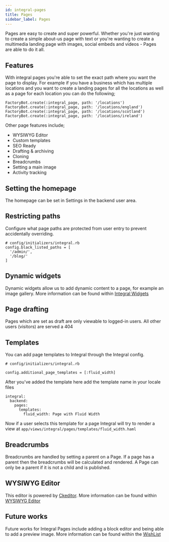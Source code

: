 ```yaml
---
id: integral-pages
title: Pages
sidebar_label: Pages
---
```


Pages are easy to create and super powerful. Whether you're just wanting to create a simple about-us page with text or you're wanting to create a multimedia landing page with images, social embeds and videos - Pages are able to do it all.

## Features
With integral pages you're able to set the exact path where you want the page to display. For example if you have a business which has multiple locations and you want to create a landing pages for all the locations as well as a page for each location you can do the following;
```
FactoryBot.create(:integral_page, path: '/locations')
FactoryBot.create(:integral_page, path: '/locations/england')
FactoryBot.create(:integral_page, path: '/locations/scotland')
FactoryBot.create(:integral_page, path: '/locations/ireland')
```

Other page features include;
* WYSIWYG Editor
* Custom templates
* SEO Ready
* Drafting & archiving
* Cloning
* Breadcrumbs
* Setting a main image
* Activity tracking

## Setting the homepage
The homepage can be set in Settings in the backend user area.

## Restricting paths
Configure what page paths are protected from user entry to prevent accidentally overriding.
```
# config/initializers/integral.rb
config.black_listed_paths = [
  '/admin/',
  '/blog/'
]
```

## Dynamic widgets
Dynamic widgets allow us to add dynamic content to a page, for example an image gallery. More information can be found within [Integral Widgets](https://github.com/yamasolutions/integral/blob/master/docs/integral_widgets.md)

## Page drafting
Pages which are set as draft are only viewable to logged-in users. All other users (visitors) are served a 404

## Templates
You can add page templates to Integral through the Integral config.
```
# config/initializers/integral.rb

config.additional_page_templates = [:fluid_width]
```
After you've added the template here add the template name in your locale files
```
integral:
  backend:
    pages:
      templates:
        fluid_width: Page with Fluid Width
```
Now if a user selects this template for a page Integral will try to render a view at ```app/views/integral/pages/templates/fluid_width.haml```

## Breadcrumbs
Breadcrumbs are handled by setting a parent on a Page. If a page has a parent then the breadcrumbs will be calculated and rendered. A Page can only be a parent if it is not a child and is published.

## WYSIWYG Editor
This editor is powered by [Ckeditor](https://github.com/galetahub/ckeditor). More information can be found within [WYSIWYG Editor](https://github.com/yamasolutions/integral/blob/master/docs/wysiwyg_editor.md)

## Future works
Future works for Integral Pages include adding a block editor and being able to add a preview image. More information can be found within the [WishList](https://github.com/yamasolutions/integral/wiki/Wish-List)
